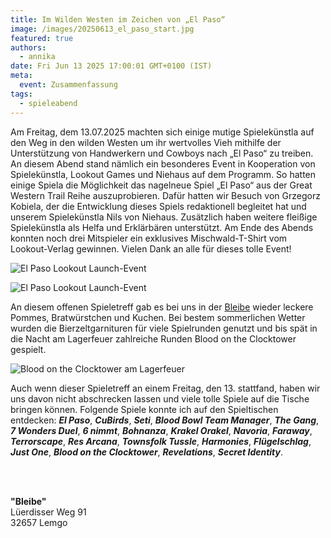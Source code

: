 ```yaml
---
title: Im Wilden Westen im Zeichen von „El Paso“
image: /images/20250613_el_paso_start.jpg
featured: true
authors:
  - annika
date: Fri Jun 13 2025 17:00:01 GMT+0100 (IST)
meta:
  event: Zusammenfassung
tags:
  - spieleabend
---
```


Am Freitag, dem 13.07.2025 machten sich einige mutige Spielekünstla auf den Weg in den wilden Westen um ihr wertvolles Vieh mithilfe der Unterstützung von Handwerkern und Cowboys nach „El Paso“ zu treiben. An diesem Abend stand nämlich ein besonderes Event in Kooperation von Spielekünstla, Lookout Games und Niehaus auf dem Programm. So hatten einige Spiela die Möglichkeit das nagelneue Spiel „El Paso“ aus der Great Western Trail Reihe auszuprobieren. Dafür hatten wir Besuch von Grzegorz Kobiela, der die Entwicklung dieses Spiels redaktionell begleitet hat und unserem Spielekünstla Nils von Niehaus. Zusätzlich haben weitere fleißige Spielekünstla als Helfa und Erklärbären unterstützt. Am Ende des Abends konnten noch drei Mitspieler ein exklusives Mischwald-T-Shirt vom Lookout-Verlag gewinnen. Vielen Dank an alle für dieses tolle Event!


![El Paso Lookout Launch-Event](/images/20250613_el_paso1.jpg)

![El Paso Lookout Launch-Event](/images/20250613_el_paso2.jpg)


An diesem offenen Spieletreff gab es bei uns in der [Bleibe](#bleibe) wieder leckere Pommes, Bratwürstchen und Kuchen. Bei bestem sommerlichen Wetter wurden die Bierzeltgarnituren für viele Spielrunden genutzt und bis spät in die Nacht am Lagerfeuer zahlreiche Runden Blood on the Clocktower gespielt.

![Blood on the Clocktower am Lagerfeuer](/images/20250613_lagerfeuer.jpg)


Auch wenn dieser Spieletreff an einem Freitag, den 13. stattfand, haben wir uns davon nicht abschrecken lassen und viele tolle Spiele auf die Tische bringen können. Folgende Spiele konnte ich auf den Spieltischen entdecken: ***El Paso***, ***CuBirds***, ***Seti***, ***Blood Bowl Team Manager***, ***The Gang***, ***7 Wonders Duel***, ***6 nimmt***, ***Bohnanza***, ***Krakel Orakel***, ***Navoria***, ***Faraway***, ***Terrorscape***, ***Res Arcana***, ***Townsfolk Tussle***, ***Harmonies***, ***Flügelschlag***, ***Just One***, ***Blood on the Clocktower***, ***Revelations***, ***Secret Identity***.


<p id="bleibe">
  <br>
  <br>

  <strong>"Bleibe"</strong><br>
  Lüerdisser Weg 91<br>
  32657 Lemgo
</p>

